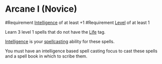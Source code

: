 # Arcane I (Novice)

#Requirement [Intelligence](../Player%20Character%20Components/Chosen%20Statistics/Intelligence.md) of at least +1
#Requirement [Level](../Player%20Character%20Components/Derived%20Statistics/Level.md) of at least 1

Learn 3 level 1 spells that do not have the [Life](../Magic/Spell%20Domains/Life.md) tag.

[Intelligence](../Player%20Character%20Components/Chosen%20Statistics/Intelligence.md) is your [spellcasting](../Magic/Casting%20Spells.md) ability for these spells.

You must have an intelligence based spell casting focus to cast these spells and a spell book in which to scribe them.